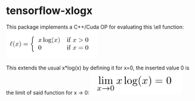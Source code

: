 # tensorflow-xlogx
This package implements a C++/Cuda OP for evaluating this \ell function:
<img src="https://raw.githubusercontent.com/dwd31415/tensorflow-xlogx/master/formulas/formula_ell.png" width="250">

This extends the usual x*log(x) by defining it for x=0, the inserted value 0 is the limit of said function for x -> 0:
<img src="https://raw.githubusercontent.com/dwd31415/tensorflow-xlogx/master/formulas/limit.png" width="250">
